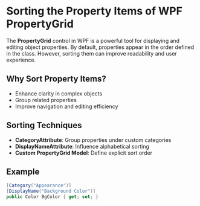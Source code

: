 # Sorting the Property Items of WPF PropertyGrid

The **PropertyGrid** control in WPF is a powerful tool for displaying and editing object properties. By default, properties appear in the order defined in the class. However, sorting them can improve readability and user experience.

## Why Sort Property Items?

- Enhance clarity in complex objects
- Group related properties
- Improve navigation and editing efficiency

## Sorting Techniques

- **CategoryAttribute**: Group properties under custom categories
- **DisplayNameAttribute**: Influence alphabetical sorting
- **Custom PropertyGrid Model**: Define explicit sort order

## Example

```csharp
[Category("Appearance")]
[DisplayName("Background Color")]
public Color BgColor { get; set; }
